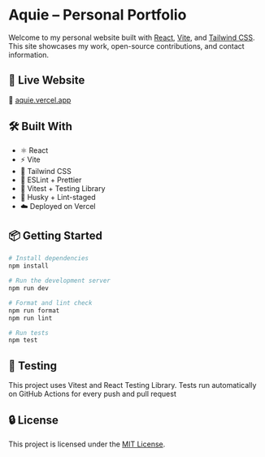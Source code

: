 # Aquie – Personal Portfolio

Welcome to my personal website built with [React](https://reactjs.org/), [Vite](https://vitejs.dev/), and [Tailwind CSS](https://tailwindcss.com/).  
This site showcases my work, open-source contributions, and contact information.

## 🚀 Live Website

🔗 [aquie.vercel.app](https://aquie.vercel.app)

## 🛠️ Built With

- ⚛️ React
- ⚡ Vite
- 🎨 Tailwind CSS
- 🧹 ESLint + Prettier
- 🧪 Vitest + Testing Library
- 🐶 Husky + Lint-staged
- ☁️ Deployed on Vercel

## 📦 Getting Started

```bash
# Install dependencies
npm install

# Run the development server
npm run dev

# Format and lint check
npm run format
npm run lint

# Run tests
npm test
```

## 🧪 Testing

This project uses Vitest and React Testing Library. Tests run automatically on GitHub Actions for every push and pull request

## 🔒 License

This project is licensed under the [MIT License](https://github.com/aquie00t/aquie-client/blob/main/LICENSE).
